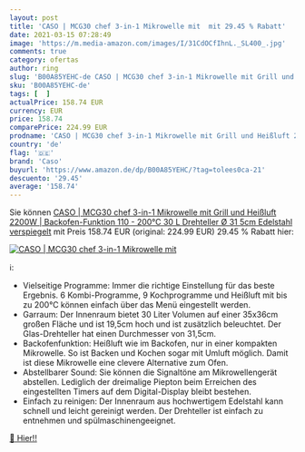 ```yaml
---
layout: post
title: 'CASO | MCG30 chef 3-in-1 Mikrowelle mit  mit 29.45 % Rabatt'
date: 2021-03-15 07:28:49
image: 'https://m.media-amazon.com/images/I/31CdOCfIhnL._SL400_.jpg'
comments: true
category: ofertas
author: ring
slug: 'B00A85YEHC-de CASO | MCG30 chef 3-in-1 Mikrowelle mit Grill und Heißluft...'
sku: 'B00A85YEHC-de'
tags: [  ]
actualPrice: 158.74 EUR
currency: EUR
price: 158.74
comparePrice: 224.99 EUR
prodname: 'CASO | MCG30 chef 3-in-1 Mikrowelle mit Grill und Heißluft 2200W | Backofen-Funktion 110 - 200°C  30 L  Drehteller Ø 31 5cm  Edelstahl verspiegelt'
country: 'de'
flag: '🇩🇪'
brand: 'Caso'
buyurl: 'https://www.amazon.de/dp/B00A85YEHC/?tag=tolees0ca-21'
descuento: '29.45'
average: '158.74'
---
```


Sie können [CASO | MCG30 chef 3-in-1 Mikrowelle mit Grill und Heißluft 2200W | Backofen-Funktion 110 - 200°C  30 L  Drehteller Ø 31 5cm  Edelstahl verspiegelt](https://www.amazon.de/dp/B00A85YEHC/?tag=tolees0ca-21) mit Preis 158.74 EUR (original: 224.99 EUR) 29.45 % Rabatt hier:

[![CASO | MCG30 chef 3-in-1 Mikrowelle mit ](https://m.media-amazon.com/images/I/31CdOCfIhnL._SL400_.jpg)](https://www.amazon.de/dp/B00A85YEHC/?tag=tolees0ca-21)

ℹ️:

- Vielseitige Programme: Immer die richtige Einstellung für das beste Ergebnis. 6 Kombi-Programme, 9 Kochprogramme und Heißluft mit bis zu 200°C können einfach über das Menü eingestellt werden.
- Garraum: Der Innenraum bietet 30 Liter Volumen auf einer 35x36cm großen Fläche und ist 19,5cm hoch und ist zusätzlich beleuchtet. Der Glas-Drehteller hat einen Durchmesser von 31,5cm.
- Backofenfunktion: Heißluft wie im Backofen, nur in einer kompakten Mikrowelle. So ist Backen und Kochen sogar mit Umluft möglich. Damit ist diese Mikrowelle eine clevere Alternative zum Ofen.
- Abstellbarer Sound: Sie können die Signaltöne am Mikrowellengerät abstellen. Lediglich der dreimalige Piepton beim Erreichen des eingestellten Timers auf dem Digital-Display bleibt bestehen.
- Einfach zu reinigen: Der Innenraum aus hochwertigem Edelstahl kann schnell und leicht gereinigt werden. Der Drehteller ist einfach zu entnehmen und spülmaschinengeeignet.

[🛒 Hier!!](https://www.amazon.de/dp/B00A85YEHC/?tag=tolees0ca-21)
